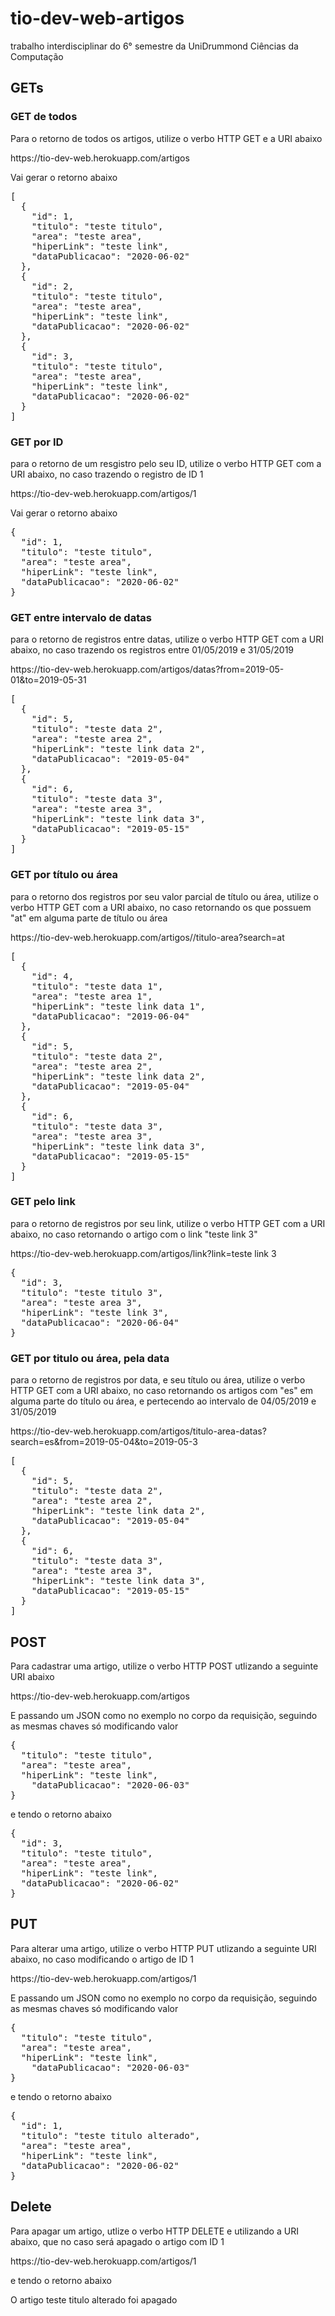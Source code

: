 # tio-dev-web-artigos
trabalho interdisciplinar do 6° semestre da UniDrummond Ciências da Computação
<h2>GETs</h2>
<h3>GET de todos</h3>
<p>Para o retorno de todos os artigos, utilize o verbo HTTP GET e a URI abaixo</P>
https://tio-dev-web.herokuapp.com/artigos
<p>Vai gerar o retorno abaixo</p>
<pre>
[
  {
    "id": 1,
    "titulo": "teste titulo",
    "area": "teste area",
    "hiperLink": "teste link",
    "dataPublicacao": "2020-06-02"
  },
  {
    "id": 2,
    "titulo": "teste titulo",
    "area": "teste area",
    "hiperLink": "teste link",
    "dataPublicacao": "2020-06-02"
  },
  {
    "id": 3,
    "titulo": "teste titulo",
    "area": "teste area",
    "hiperLink": "teste link",
    "dataPublicacao": "2020-06-02"
  }
]
</pre>
<h3>GET por ID</h3>
<p>para o retorno de um resgistro pelo seu ID, utilize o verbo HTTP GET com a URI abaixo, no caso trazendo o registro de ID 1</p>
https://tio-dev-web.herokuapp.com/artigos/1
<p>Vai gerar o retorno abaixo</p>
<pre>
{
  "id": 1,
  "titulo": "teste titulo",
  "area": "teste area",
  "hiperLink": "teste link",
  "dataPublicacao": "2020-06-02"
}
</pre>
<h3>GET entre intervalo de datas</h3>
<p>para o retorno de registros entre datas, utilize o verbo HTTP GET com a URI abaixo, no caso trazendo os registros entre 01/05/2019 e 31/05/2019</p>
https://tio-dev-web.herokuapp.com/artigos/datas?from=2019-05-01&to=2019-05-31
<pre>
[
  {
    "id": 5,
    "titulo": "teste data 2",
    "area": "teste area 2",
    "hiperLink": "teste link data 2",
    "dataPublicacao": "2019-05-04"
  },
  {
    "id": 6,
    "titulo": "teste data 3",
    "area": "teste area 3",
    "hiperLink": "teste link data 3",
    "dataPublicacao": "2019-05-15"
  }
]
</pre>
<h3>GET por título ou área</h3>
<p>para o retorno dos registros por seu valor parcial de título ou área, utilize o verbo HTTP GET com a URI abaixo, no caso retornando os que  possuem "at" em alguma parte de título ou área</p>
https://tio-dev-web.herokuapp.com/artigos//titulo-area?search=at
<pre>
[
  {
    "id": 4,
    "titulo": "teste data 1",
    "area": "teste area 1",
    "hiperLink": "teste link data 1",
    "dataPublicacao": "2019-06-04"
  },
  {
    "id": 5,
    "titulo": "teste data 2",
    "area": "teste area 2",
    "hiperLink": "teste link data 2",
    "dataPublicacao": "2019-05-04"
  },
  {
    "id": 6,
    "titulo": "teste data 3",
    "area": "teste area 3",
    "hiperLink": "teste link data 3",
    "dataPublicacao": "2019-05-15"
  }
]
</pre>
<h3>GET pelo link</h3>
<p>para o retorno de registros por seu link, utilize o verbo HTTP GET com a URI abaixo, no caso retornando o artigo com o link "teste link 3"</p>
https://tio-dev-web.herokuapp.com/artigos/link?link=teste link 3
<pre>
{
  "id": 3,
  "titulo": "teste titulo 3",
  "area": "teste area 3",
  "hiperLink": "teste link 3",
  "dataPublicacao": "2020-06-04"
}
</pre>
<h3>GET por titulo ou área, pela data</h3>
<p>para o retorno de registros por data, e seu título ou área, utilize o verbo HTTP GET com a URI abaixo, no caso retornando os artigos com "es" em alguma parte do título ou área, e pertecendo ao intervalo de 04/05/2019 e 31/05/2019</p>https://tio-dev-web.herokuapp.com/artigos/titulo-area-datas?search=es&from=2019-05-04&to=2019-05-3
<pre>
[
  {
    "id": 5,
    "titulo": "teste data 2",
    "area": "teste area 2",
    "hiperLink": "teste link data 2",
    "dataPublicacao": "2019-05-04"
  },
  {
    "id": 6,
    "titulo": "teste data 3",
    "area": "teste area 3",
    "hiperLink": "teste link data 3",
    "dataPublicacao": "2019-05-15"
  }
]
</pre>
<h2>POST</h2><p>Para cadastrar uma artigo, utilize o verbo HTTP POST utlizando a seguinte URI abaixo</p>
https://tio-dev-web.herokuapp.com/artigos
<p>E passando um JSON como no exemplo no corpo  da requisição, seguindo as mesmas chaves só modificando valor</p>
<pre>
{
  "titulo": "teste titulo",
  "area": "teste area",
  "hiperLink": "teste link",
	"dataPublicacao": "2020-06-03"
}
</pre>
<p>e tendo o retorno abaixo</p>
<pre>
{
  "id": 3,
  "titulo": "teste titulo",
  "area": "teste area",
  "hiperLink": "teste link",
  "dataPublicacao": "2020-06-02"
}
</pre>
<h2>PUT</h2>
<p>Para alterar uma artigo, utilize o verbo HTTP PUT utlizando a seguinte URI abaixo, no caso modificando o artigo de ID 1</p>
https://tio-dev-web.herokuapp.com/artigos/1
<p>E passando um JSON como no exemplo no corpo  da requisição, seguindo as mesmas chaves só modificando valor</p>
<pre>
{
  "titulo": "teste titulo",
  "area": "teste area",
  "hiperLink": "teste link",
	"dataPublicacao": "2020-06-03"
}
</pre>
<p>e tendo o retorno abaixo</p>
<pre>
{
  "id": 1,
  "titulo": "teste titulo alterado",
  "area": "teste area",
  "hiperLink": "teste link",
  "dataPublicacao": "2020-06-02"
}
</pre>
<h2>Delete</h2>
<p>Para apagar um artigo, utlize o verbo HTTP DELETE e utilizando a URI abaixo, que no caso será apagado o artigo com ID 1</p>
https://tio-dev-web.herokuapp.com/artigos/1
<p>e tendo o retorno abaixo</p>
O artigo teste titulo alterado foi apagado
